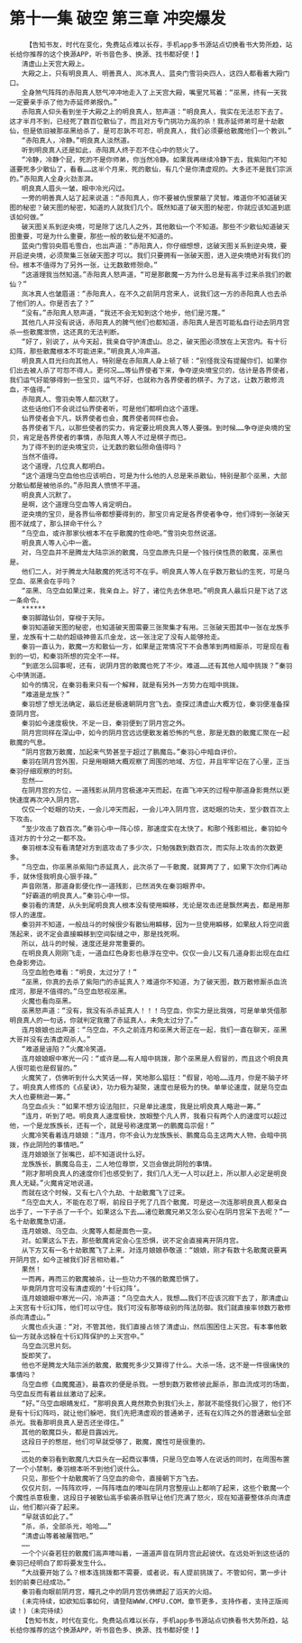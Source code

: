 # 第十一集 破空 第三章 冲突爆发
        【告知书友，时代在变化，免费站点难以长存，手机app多书源站点切换看书大势所趋，站长给你推荐的这个换源APP，听书音色多、换源、找书都好使！】
       清虚山上天宫大殿上。
       大殿之上，只有明良真人、明善真人、岚冰真人、蓝央门雪羽央四人，这四人都看着大殿门口。
       全身煞气阵阵的赤阳真人怒气冲冲地走入了上天宫大殿，嘴里咒骂着：“巫黑，终有一天我一定要亲手杀了他为赤延师弟报仇。”
       赤阳真人仰头看到坐于大殿之上的明良真人，怒声道：“明良真人，我实在无法忍下去了。这才半月不到，已经死了数百位散仙了，而且对方专门挑功力高的杀！我赤延师弟可是十劫散仙，但是依旧被那巫黑给杀了，是可忍孰不可忍，明良真人，我们必须要给散魔他们一个教训。”
       “赤阳真人，冷静。”明良真人淡然道。
       听到明良真人还是如此，赤阳真人终于忍不住心中的怒火了。
       “冷静，冷静个屁，死的不是你师弟，你当然冷静。如果我再继续冷静下去，我紫阳门不知道要死多少散仙了，看看……这半个月来，死的散仙，有几个是你清虚观的。大多还不是我们宗派的。”赤阳真人全身火劲澎湃。
       明良真人眉头一皱，眼中冷光闪过。
       一旁的明善真人站了起来说道：“赤阳真人，你不要被仇恨蒙蔽了灵智。难道你不知道破天图的秘密？破天图的秘密，知道的人就我们几个。既然知道了破天图的秘密，你就应该知道到底该如何做。”
       破天图关系到逆央境，可是除了这几人之外，其他散仙一个不知道。那些不少散仙知道破天图重要，可是为什么重要，那些一般的散仙是不知道的。
       蓝央门雪羽央眉毛雪白，也出声道：“赤阳真人，你仔细想想，这破天图关系到逆央境，要开启逆央境，必须聚集三张破天图才可以。我们只要拥有一张破天图，进入逆央境绝对有我们的份。根本不值得为了另外一张，让无数散修殒命。”
       “这道理我当然知道。”赤阳真人怒声道，“可是那散魔一方为什么总是有高手过来杀我们的散仙？”
       岚冰真人也皱眉道：“赤阳真人，在不久之前阴月宫来人，说我们这一方的赤阳真人也去杀了他们的人。你是否去了？”
       “没有。”赤阳真人怒声道，“我还不会无知到这个地步，他们是污蔑。”
       其他几人并没有说话，赤阳真人的脾气他们也都知道，赤阳真人是否可能私自行动去阴月宫杀一些散魔泄愤，这还真的无法判断。
       “好了，别说了，从今天起，我亲自守护清虚山。总之，破天图必须放在上天宫内。有十衍幻阵，那些散魔根本不可能进来。”明良真人冷声道。
       明良真人目光扫向其他人，特别是在赤阳真人身上顿了顿：“别怪我没有提醒你们，如果你们出去被人杀了可怨不得人。更何况……等仙界使者下来，争夺逆央境宝贝的，估计是各界使者，我们运气好能够得到一些宝贝，运气不好，也就称为各界使者的棋子。为了这，让数万散修流血，不值得。”
       赤阳真人、雪羽央等人都沉默了。
       这些话他们不会说过仙界使者听，可是他们都明白这个道理。
       仙界使者会下凡，妖界使者也会，魔界使者同样也会。
       各界使者下凡，以那些使者的实力，肯定要比明良真人等人要强。到时候……争夺逆央境的宝贝，肯定是各界使者的事情，赤阳真人等人不过是棋子而已。
       为了得不到的逆央境宝贝，让无数的散仙殒命值得吗？
       当然不值得。
       这个道理，几位真人都明白。
       “这个道理乌空血他也应该明白，可是为什么他的人总是来杀散仙，特别是那个巫黑，大部分散仙都是被他杀的。”赤阳真人愤愤不平道。
       明良真人沉默了。
       是啊，这个道理乌空血等人肯定明白。
       逆央境的宝贝，是各界仙帝都想要得到的，那宝贝肯定是各界使者争夺，他们得到一张破天图不就成了，那么拼命干什么？
       “乌空血，或许那家伙根本不在乎散魔的性命吧。”雪羽央忽然说道。
       明良真人等人心中一震。
       对，乌空血并不是腾龙大陆宗派的散魔，乌空血原先只是一个独行侠性质的散魔，巫黑也是。
       他们二人，对于腾龙大陆散魔的死活可不在乎。明良真人等人在乎数万散仙的生死，可是乌空血、巫黑会在乎吗？
       “巫黑、乌空血如果过来，我亲自上。好了，诸位先去休息吧。”明良真人最后只是下达了这一条命令。
       ******
       秦羽脚踏仙剑，穿梭于天际。
       秦羽知道破天图的秘密，也知道破天图需要三张聚集才有用。三张破天图其中一张在龙族手里，龙族有十二劫的超级神兽五爪金龙，这一张注定了没有人能够抢走。
       秦羽一直认为，散魔一方和散仙一方，如果是正常情况下不会愚笨到两相厮杀，可是现在看到的一切，和秦羽所想的完全不一样。
       “到底怎么回事呢，还有，说阴月宫的散魔也死了不少。难道……还有其他人暗中挑拨？”秦羽心中猜测道。
       如今的情况，在秦羽看来只有一个解释，就是有另外一方势力在暗中挑拨。
       “难道是龙族？”
       秦羽想了想无法确定，最后还是极速朝阴月宫飞去。查探过清虚山大概方位，秦羽便准备探查阴月宫。
       秦羽如今速度极快，不足一日，秦羽便到了阴月宫之外。
       阴月宫同样在深山中，如今的阴月宫远远便散发着恐怖的气息，那是无数的散魔汇聚在一起散魔的气息。
       “阴月宫数万散魔，加起来气势甚至于超过了鹏魔岛。”秦羽心中暗自评价。
       秦羽在阴月宫外围，只是用眼睛大概观察了周围的地域、方位，并且牢牢记在了心里，正当秦羽仔细观察的时刻。
       忽然——
       在阴月宫的方位，一道残影从阴月宫极速冲天而起，在直飞冲天的过程中那道身影竟然以更快速度再次冲入阴月宫。
       仅仅一个眨眼的功夫，一会儿冲天而起，一会儿冲入阴月宫，这眨眼的功夫，至少数百次上下攻击。
       “至少攻击了数百次。”秦羽心中一阵心惊，那速度实在太快了。和那个残影相比，秦羽如今连对方的十分之一都不及。
       秦羽根本没有看清楚对方到底攻击了多少次，只勉强数到数百次，而实际上攻击的次数更多。
       “乌空血，你巫黑杀紫阳门赤延真人，此次杀了一千散魔，就算两了了，如果下次你们再动手，就休怪我明良心狠手辣。”
       声音刚落，那道身影便化作一道残影，已然消失在秦羽眼界中。
       “好霸道的明良真人。”秦羽心中一惊。
       秦羽看的清楚，从头到尾明良真人根本没有使用瞬移，无论是攻击还是飘然离去，都是用那惊人的速度。
       秦羽并不知道，一般战斗的时候很少有散仙用瞬移，因为一旦使用瞬移，如果敌人将空间震荡起来，说不定会直接瞬移到空间裂缝之中，那是找死啊。
       所以，战斗的时候，速度还是非常重要的。
       在明良真人刚刚飞走，一道血红色身影也悬浮在空中。仅仅一会儿又有几道身影出现在血红色身影旁边。
       乌空血脸色难看：“明良，太过分了！”
       “巫黑，你真的去杀了紫阳门的赤延真人？难道你不知道，为了破天图，数万散修厮杀血流成河，那是不值得的。”乌空血怒视巫黑。
       火魔也看向巫黑。
       巫黑怒声道：“没有，我没有杀赤延真人！！！乌空血，你实力是比我强，可是单单凭借那明良真人的一句话，你就判定我撒了赤延真人，未免太过分了。”
       连月娘娘也出声道：“乌空血，不久之前连月和巫黑大哥正在一起，我们一直在聊天，巫黑大哥并没有去清虚观杀人。”
       “难道是诬陷？”火魔冷笑道。
       连月娘娘眼中寒光一闪：“或许是……有人暗中挑拨，那个巫黑是人假冒的，而且这个明良真人很可能也是假冒的。”
       火魔笑了，仿佛听到什么大笑话一样，笑地那么猖狂：“假冒，哈哈……连月，你是不脑子坏了。明良真人修炼的《点星诀》，功力极为凝聚，速度也是极为的快。单单论速度，就是乌空血大人也要稍逊一筹。”
       乌空血点头：“如果不想方设法阻拦，只是单比速度，我是比明良真人略逊一筹。”
       “连月，听到了吧。明良真人速度极快，放眼整个凡人界，我看只有两个人的速度可以超过他，一个是龙族族长，还有一个，就是号称速度第一的鹏魔岛宗倔！”
       火魔冷笑看着连月娘娘：“连月，你不会认为龙族族长、鹏魔岛岛主这两大人物，会暗中挑拨，作此阴险的事情吧。”
       连月娘娘张了张嘴巴，却不知道说什么好。
       龙族族长，鹏魔岛岛主，二人地位尊崇，又岂会做此阴险的事情。
       “刚才那明良真人的速度你们也感受到了，我们几人无一人可以赶上，所以那人必定是明良真人无疑。”火魔肯定地说道。
       而就在这个时候，又有七八个九劫、十劫散魔飞了过来。
       “乌空血大人，不能在忍了啊，前段日子死了几百个散魔，可是这一次连那明良真人都亲自出手了，一下子杀了一千个。如果这么下去……诸位散魔兄弟又怎么安心在阴月宫呆下去呢？”一名十劫散魔急切道。
       连月娘娘、乌空血、火魔等人都是面色一变。
       对。如果这么下去，那些散魔肯定会心生恐惧，说不定会直接离开阴月宫。
       从下方又有一名十劫散魔飞了上来，对连月娘娘恭敬道：“娘娘，刚才有数十名散魔说要离开阴月宫，如今正被我们好言相劝着。”
       果然！
       一而再，再而三的散魔被杀，让一些功力不强的散魔恐惧了。
       毕竟阴月宫可没有清虚观的‘十衍幻阵’。
       连月娘娘眼中寒光一闪，冷声道：“乌空血大人，我想……我们不应该沉寂下去了，那清虚山上天宫有十衍幻阵，他们可以守住。我们可没有那等级别的阵法防御。我们就直接率领数万散修杀向清虚山。”
       火魔也点头道：“对，不管其他，我们直接占领了清虚山，然后围困住上天宫。有本事他散仙一方就永远躲在十衍幻阵保护的上天宫中。”
       乌空血沉思片刻。
       旋即笑了。
       他也不是腾龙大陆宗派的散魔，散魔死多少又算得了什么。大杀一场，这不是一件很痛快的事情吗？
       乌空血修《血魔魔道》，最喜欢的便是杀戮。一想到数万散修彼此厮杀，那血流成河的场面，乌空血反而有着丝丝激动了起来。
       “好。”乌空血眼睛发红，“那明良真人竟然欺负到我们头上，那就不能怪我们心狠了，他们不是有十衍幻阵吗，就让他们躲吧，我们先把清虚观的普通弟子，还有在幻阵之外的普通散仙全部杀光。我看那明良真人是否还坐得住。”
       其他的散魔巨头，都是目露凶光。
       这段日子的憋屈，他们可早就受够了，散魔，魔性可是很重的。
       ……
       远处的秦羽看到散魔几大巨头在一起商议事情，只是乌空血等人在说话的同时，在周围布置了一个小禁制，秦羽根本听不到他们说什么。
       只见，那些个十劫散魔听了乌空血的命令，直接朝下方飞去。
       仅仅片刻，一阵阵欢呼，一阵阵嗜血的嚎叫在阴月宫整座山上都响了起来，这些个散魔一个个魔性杀意极重，这段日子被散仙高手偷袭杀戮早让他们充满了怒火，现在知道要整体杀向清虚山，他们都兴奋了起来。
       “早就该如此了。”
       “杀，杀，全部杀光，哈哈……”
       “清虚山等着被屠戮吧。”
       ……
       一个个兴奋若狂的散魔们高声嚎叫着，一道道声音在阴月宫此起彼伏。在远处听到这些话的秦羽已经明白了即将要发生什么。
       “大战要开始了么？根本连挑拨都不需要，或者说，有人提前挑拨了。不管如何，第一步计划的前奏已经成功。”
       秦羽看向眼前阴月宫，瞳孔之中的阴月宫仿佛燃起了滔天的火焰。
       (未完待续，如欲知后事如何，请登陆WWW.CMFU.COM，章节更多，支持作者，支持正版阅读！)（未完待续）
       【告知书友，时代在变化，免费站点难以长存，手机app多书源站点切换看书大势所趋，站长给你推荐的这个换源APP，听书音色多、换源、找书都好使！】